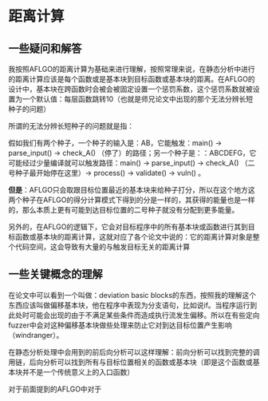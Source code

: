 # 距离计算

## 一些疑问和解答

我按照AFLGO的距离计算为基础来进行理解，按照常理来说，在静态分析中进行的距离计算应该是每个函数或是基本块到目标函数或基本块的距离。在AFLGO的设计中，基本块在跨函数时会被会被固定设置一个惩罚系数，这个惩罚系数就被设置为一个默认值：每层函数跳转10（也就是师兄论文中出现的那个无法分辨长短种子的问题）

所谓的无法分辨长短种子的问题就是指：

假如我们有两个种子，一个种子的输入是：AB，它能触发：main() → parse_input() → check_A() （停了）的路径；另一个种子是：：ABCDEFG，它可能经过少量编译就可以触发路径：main() → parse_input() → check_A() （二号种子最开始停在这里）→ process() → validate() → vuln() 。

**但是**：AFLGO只会取跟目标位置最近的基本块来给种子打分，所以在这个地方这两个种子在AFLGO的得分计算模式下得到的分是一样的，其获得的能量也是一样的，那么本质上更有可能到达目标位置的二号种子就没有分配到更多能量。

另外的，在AFLGO的逻辑下，它会对目标程序中的所有基本块或函数进行其到目标函数或基本块的距离计算，这就对应了各个论文中说的：它的距离计算对象是整个代码空间，这会导致有大量的与触发目标无关的距离计算

## 一些关键概念的理解

在论文中可以看到一个叫做：deviation basic blocks的东西，按照我的理解这个东西应该叫做偏移基本块，他在程序中表现为分支语句，比如说if。当程序运行到此处时可能会出现的由于不满足某些条件而造成执行流发生偏移。所以在有些定向fuzzer中会对这种偏移基本块做些处理来防止它对到达目标位置产生影响（windranger）。

在静态分析处理中会用到的前后向分析可以这样理解：前向分析可以找到完整的调用链，后向分析可以找到所有与目标位置相关的函数或基本块（即是这个函数或基本块并不是一个传统意义上的入口函数）

对于前面提到的AFLGO中对于